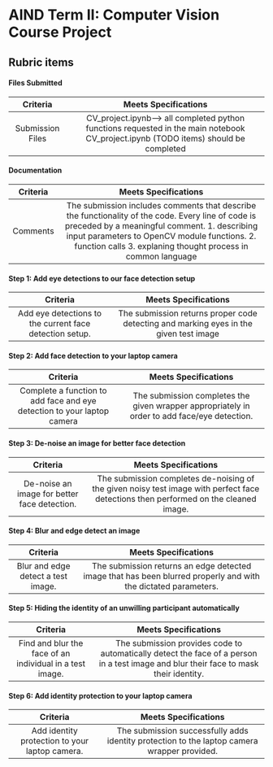 # AIND Term II: Computer Vision Course Project

## Rubric items

#### Files Submitted

| Criteria       		|     Meets Specifications	        			            | 
|:---------------------:|:---------------------------------------------------------:| 
| Submission Files      |  CV_project.ipynb--> all completed python functions requested in the main notebook CV_project.ipynb (TODO items) should be completed		|

#### Documentation

| Criteria       		|     Meets Specifications	        			            | 
|:---------------------:|:---------------------------------------------------------:| 
| Comments         		| The submission includes comments that describe the functionality of the code.  Every line of code is preceded by a meaningful comment.  1. describing input parameters to OpenCV module functions.  2. function calls  3. explaning thought process in common language	|

#### Step 1:  Add eye detections to our face detection setup
| Criteria       		|     Meets Specifications	        			            | 
|:---------------------:|:---------------------------------------------------------:| 
|  Add eye detections to the current face detection setup. |  The submission returns proper code detecting and marking eyes in the given test image |


#### Step 2: Add face detection to your laptop camera

| Criteria       		|     Meets Specifications	        			            | 
|:---------------------:|:---------------------------------------------------------:| 
| Complete a function to add face and eye detection to your laptop camera |  The submission completes the given wrapper appropriately in order to add face/eye detection.  |


#### Step 3: De-noise an image for better face detection

| Criteria       		|     Meets Specifications	        			            | 
|:---------------------:|:---------------------------------------------------------:| 
| De-noise an image for better face detection.  |  The submission completes de-noising of the given noisy test image with perfect face detections then performed on the cleaned image. |


#### Step 4: Blur and edge detect an image

| Criteria       		|     Meets Specifications	        			            | 
|:---------------------:|:---------------------------------------------------------:| 
| Blur and edge detect a test image.  | The submission returns an edge detected image that has been blurred properly and with the dictated parameters. |


#### Step 5: Hiding the identity of an unwilling participant automatically

| Criteria       		|     Meets Specifications	        			            | 
|:---------------------:|:---------------------------------------------------------:| 
| Find and blur the face of an individual in a test image. |  The submission provides code to automatically detect the face of a person in a test image and blur their face to mask their identity.  |


#### Step 6: Add identity protection to your laptop camera
| Criteria       		|     Meets Specifications	        			            | 
|:---------------------:|:---------------------------------------------------------:| 
| Add identity protection to your laptop camera.  | The submission successfully adds identity protection to the laptop camera wrapper provided. |
